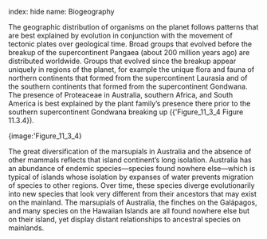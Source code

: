 index: hide
name:  Biogeography

The geographic distribution of organisms on the planet follows patterns that are best explained by evolution in conjunction with the movement of tectonic plates over geological time. Broad groups that evolved before the breakup of the supercontinent Pangaea (about 200 million years ago) are distributed worldwide. Groups that evolved since the breakup appear uniquely in regions of the planet, for example the unique flora and fauna of northern continents that formed from the supercontinent Laurasia and of the southern continents that formed from the supercontinent Gondwana. The presence of Proteaceae in Australia, southern Africa, and South America is best explained by the plant family’s presence there prior to the southern supercontinent Gondwana breaking up ({'Figure_11_3_4 Figure 11.3.4}).


{image:'Figure_11_3_4}
        

The great diversification of the marsupials in Australia and the absence of other mammals reflects that island continent’s long isolation. Australia has an abundance of endemic species—species found nowhere else—which is typical of islands whose isolation by expanses of water prevents migration of species to other regions. Over time, these species diverge evolutionarily into new species that look very different from their ancestors that may exist on the mainland. The marsupials of Australia, the finches on the Galápagos, and many species on the Hawaiian Islands are all found nowhere else but on their island, yet display distant relationships to ancestral species on mainlands.
